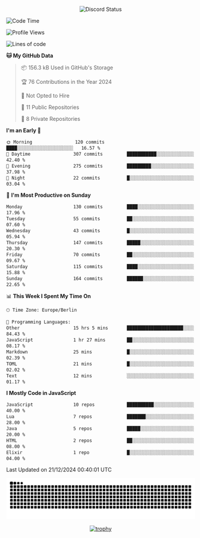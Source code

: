 <!-- Discord Status -->
<p align="center">
  <img src="https://lanyard.cnrad.dev/api/531896089096486922?borderRadius=30px" alt="Discord Status" />
</p>

<!--START_SECTION:waka-->
![Code Time](http://img.shields.io/badge/Code%20Time-1%2C184%20hrs%2052%20mins-blue)

![Profile Views](http://img.shields.io/badge/Profile%20Views-0-blue)

![Lines of code](https://img.shields.io/badge/From%20Hello%20World%20I%27ve%20Written-3.0%20million%20lines%20of%20code-blue)

**🐱 My GitHub Data** 

> 📦 156.3 kB Used in GitHub's Storage 
 > 
> 🏆 76 Contributions in the Year 2024
 > 
> 🚫 Not Opted to Hire
 > 
> 📜 11 Public Repositories 
 > 
> 🔑 8 Private Repositories 
 > 
**I'm an Early 🐤** 

```text
🌞 Morning                120 commits         ████░░░░░░░░░░░░░░░░░░░░░   16.57 % 
🌆 Daytime                307 commits         ███████████░░░░░░░░░░░░░░   42.40 % 
🌃 Evening                275 commits         █████████░░░░░░░░░░░░░░░░   37.98 % 
🌙 Night                  22 commits          █░░░░░░░░░░░░░░░░░░░░░░░░   03.04 % 
```
📅 **I'm Most Productive on Sunday** 

```text
Monday                   130 commits         ████░░░░░░░░░░░░░░░░░░░░░   17.96 % 
Tuesday                  55 commits          ██░░░░░░░░░░░░░░░░░░░░░░░   07.60 % 
Wednesday                43 commits          █░░░░░░░░░░░░░░░░░░░░░░░░   05.94 % 
Thursday                 147 commits         █████░░░░░░░░░░░░░░░░░░░░   20.30 % 
Friday                   70 commits          ██░░░░░░░░░░░░░░░░░░░░░░░   09.67 % 
Saturday                 115 commits         ████░░░░░░░░░░░░░░░░░░░░░   15.88 % 
Sunday                   164 commits         ██████░░░░░░░░░░░░░░░░░░░   22.65 % 
```


📊 **This Week I Spent My Time On** 

```text
🕑︎ Time Zone: Europe/Berlin

💬 Programming Languages: 
Other                    15 hrs 5 mins       █████████████████████░░░░   84.43 % 
JavaScript               1 hr 27 mins        ██░░░░░░░░░░░░░░░░░░░░░░░   08.17 % 
Markdown                 25 mins             █░░░░░░░░░░░░░░░░░░░░░░░░   02.39 % 
TOML                     21 mins             █░░░░░░░░░░░░░░░░░░░░░░░░   02.02 % 
Text                     12 mins             ░░░░░░░░░░░░░░░░░░░░░░░░░   01.17 % 
```

**I Mostly Code in JavaScript** 

```text
JavaScript               10 repos            ██████████░░░░░░░░░░░░░░░   40.00 % 
Lua                      7 repos             ███████░░░░░░░░░░░░░░░░░░   28.00 % 
Java                     5 repos             █████░░░░░░░░░░░░░░░░░░░░   20.00 % 
HTML                     2 repos             ██░░░░░░░░░░░░░░░░░░░░░░░   08.00 % 
Elixir                   1 repo              █░░░░░░░░░░░░░░░░░░░░░░░░   04.00 % 
```




 Last Updated on 21/12/2024 00:40:01 UTC
<!--END_SECTION:waka-->

<!-- GitHub Contribution Snake -->
<p align="center">
  <img src="https://raw.githubusercontent.com/vxnsin/vxnsin/output/github-contribution-grid-snake-dark.svg" alt="GitHub Contribution Snake" />
</p>

<!-- GitHub Trophy -->
<p align="center">
  <a href="https://github.com/ryo-ma/github-profile-trophy">
    <img src="https://github-profile-trophy.vercel.app/?username=vxnsin&theme=onedark" alt="trophy" />
  </a>
</p>
